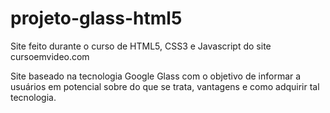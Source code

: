 # projeto-glass-html5
Site feito durante o curso de HTML5, CSS3 e Javascript do site cursoemvideo.com

Site baseado na tecnologia Google Glass com o objetivo de informar a usuários em potencial sobre do que se trata, vantagens e como adquirir tal tecnologia.
